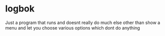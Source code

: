 # logbok
Just a program that runs and doesnt really do much else other than show a menu and let you choose various options which dont do anything
